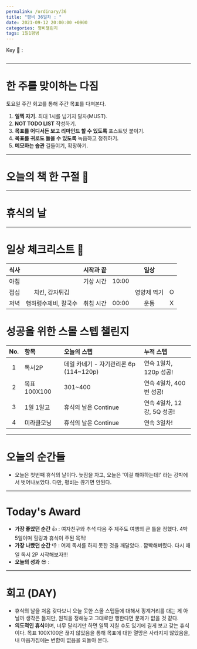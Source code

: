 ```yaml
---
permalink: /ordinary/36
title: "평비 36일차 : "
date: 2021-09-12 20:00:00 +0900
categories: 평비챌린지
tags: 1일1평범
---  
```

Key 🔑 :   
```

```

---
# 한 주를 맞이하는 다짐
토요일 주간 회고를 통해 주간 목표를 다져본다.  
1. **일찍 자기.** 최대 1시를 넘기지 말자(MUST).  
2. **NOT TODO LIST** 작성하기.  
3. **목표를 어디서든 보고 리마인드 할 수 있도록** 포스트잇 붙이기.  
4. **목표를 귀로도 들을 수 있도록** 녹음하고 청취하기.  
5. **메모하는 습관** 길들이기, 확장하기.  

---
# 오늘의 책 한 구절 📕

---
# 휴식의 날


---
# 일상 체크리스트 📃

| 식사 |  | 시작과 끝 |  | 일상 |  |
|:----:|:----:|:----:|:----:|:----:|:----:|
| 아침 |  | 기상 시간 | 10:00 |  |  |
| 점심 | 치킨, 감자튀김 |  |  | 영양제 먹기 | O |
| 저녁 | 행하령수제비, 칼국수 | 취침 시간 | 00:00 | 운동 | X |

# 성공을 위한 스몰 스텝 챌린지

| No. | 항목 | 오늘의 스텝 | 누적 스텝 |
|:----:|:----|:----|:----|
| 1 | 독서2P | 데일 카네기 - 자기관리론 6p (114~120p) | 연속 1일차, 120p 성공! |
| 2 | 목표 100X100 | 301~400 | 연속 4일차, 400번 성공! |
| 3 | 1일 1알고 | 휴식의 날은 Continue | 연속 4일차, 12강, 5Q 성공! |
| 4 | 미라클모닝 | 휴식의 날은 Continue | 연속 3일차! |

---
# 오늘의 순간들
- 오늘은 첫번째 휴식의 날이다. 늦잠을 자고, 오늘은 '이걸 해야하는데!' 라는 강박에서 벗어나보았다. 다만, 평비는 끊기면 안된다.

---
# Today's Award
- **가장 좋았던 순간** 👍 : 여자친구와 추석 다음 주 제주도 여행의 큰 틀을 정했다. 4박 5일이며 힐링과 휴식이 주된 목적!
- **가장 나빴던 순간** 👎 : 어제 독서를 하지 못한 것을 깨달았다.. 깜빡해버렸다. 다시 매일 독서 2P 시작해보자!!!
- **오늘의 성과** 😎 : 

---
# 회고 (DAY)
- 휴식의 날을 처음 갖다보니 오늘 못한 스몰 스텝들에 대해서 핑계거리를 대는 게 아닐까 생각은 들지만, 원칙을 정해놓고 그대로만 행한다면 문제가 없을 것 같다.  
- **의도적인 휴식**이며, 너무 달리기만 하면 일찍 지칠 수도 있기에 길게 보고 갖는 휴식이다. 목표 100X100은 끊지 않았음을 통해 목표에 대한 열망은 사라지지 않았음을, 내 마음가짐에는 변함이 없음을 되돌아 본다.  